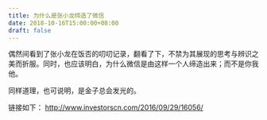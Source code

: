```yaml
---
title: 为什么是张小龙缔造了微信
date: 2018-10-16T15:00:00+08:00
draft: false
---
```


偶然间看到了张小龙在饭否的叨叨记录，翻看了下，不禁为其展现的思考与辨识之美而折服。同时，也应该明白，为什么微信是由这样一个人缔造出来；而不是你我他。

同样道理，也可说明，是金子总会发光的。

链接如下：
http://www.investorscn.com/2016/09/29/16056/
